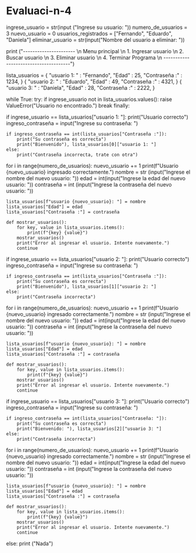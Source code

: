 # Evaluaci-n-4
ingrese_usuario = str(input ("Ingrese su usuario: "))
numero_de_usuarios = 3
nuevo_usuario = 0
usuarios_registrados = ["Fernando", "Eduardo", "Daniela"]
eliminar_usuario = str(input("Nombre del usuario a eliminar: ")) 


print ("---------------------- \n Menu principal \n 1. Ingresar usuario \n 2. Buscar usuario \n 3. Eliminar usuario \n 4. Terminar Programa \n --------------------------------------")



lista_usuarios = {
    "usuario 1: " : "Fernando",
    "Edad" : 25,
    "Contraseña :" : 1234,
}
{
    "usuario 2: " : "Eduardo",
    "Edad" : 49,
    "Contraseña :" : 4321,
}
{
    "usuario 3: " : "Daniela",
    "Edad" : 28,
    "Contraseña :" : 2222,
}


while True:
    try:
        if ingrese_usuario not in lista_usuarios.values():
            raise ValueError("Usuario no encontrado.")
        break
    finally:

if ingrese_usuario == lista_usuarios["usuario 1: "]:
    print("Usuario correcto")
    ingreso_contraseña = input("Ingrese su contraseña: ")
    
    if ingreso_contraseña == int(lista_usuarios["Contraseña :"]):
        print("Su contraseña es correcta")
        print("Bienvenido"), lista_usuarios[0]["usuario 1: "]
    else:
        print("Contraseña incorrecta, trate con otra")
    

for i in range(numero_de_usuarios):
    nuevo_usuario += 1
    print(f"Usuario {nuevo_usuario} ingresado correctamente.")
    nombre = str (input("Ingrese el nombre del nuevo usuario: "))
    edad = int(input("Ingrese la edad del nuevo usuario: "))
    contraseña = int (input("Ingrese la contraseña del nuevo usuario: "))
    
    lista_usuarios[f"usuario {nuevo_usuario}: "] = nombre
    lista_usuarios["Edad"] = edad
    lista_usuarios["Contraseña :"] = contraseña

    def mostrar_usuarios():
        for key, value in lista_usuarios.items():
            print(f"{key} {value}")
        mostrar_usuarios()
        print("Error al ingresar el usuario. Intente nuevamente.")
        continue

if ingrese_usuario == lista_usuarios["usuario 2: "]:
    print("Usuario correcto")
    ingreso_contraseña = input("Ingrese su contraseña: ")
    
    if ingreso_contraseña == int(lista_usuarios["Contraseña :"]):
        print("Su contraseña es correcta")
        print("Bienvenido"), lista_usuarios[1]["usuario 2: "]
    else:
        print("Contraseña incorrecta")
for i in range(numero_de_usuarios):
    nuevo_usuario += 1
    print(f"Usuario {nuevo_usuario} ingresado correctamente.")
    nombre = str (input("Ingrese el nombre del nuevo usuario: "))
    edad = int(input("Ingrese la edad del nuevo usuario: "))
    contraseña = int (input("Ingrese la contraseña del nuevo usuario: "))
    
    lista_usuarios[f"usuario {nuevo_usuario}: "] = nombre
    lista_usuarios["Edad"] = edad
    lista_usuarios["Contraseña :"] = contraseña

    def mostrar_usuarios():
        for key, value in lista_usuarios.items():
            print(f"{key} {value}")
        mostrar_usuarios()
        print("Error al ingresar el usuario. Intente nuevamente.")
        continue

if ingrese_usuario == lista_usuarios["usuario 3: "]:
    print("Usuario correcto")
    ingreso_contraseña = input("Ingrese su contraseña: ")
    
    if ingreso_contraseña == int(lista_usuarios["Contraseña: "]):
        print("Su contraseña es correcta")
        print("Bienvenido: "), lista_usuarios[2]["usuario 3: "]
    else:
        print("Contraseña incorrecta")  
for i in range(numero_de_usuarios):
    nuevo_usuario += 1
    print(f"Usuario {nuevo_usuario} ingresado correctamente.")
    nombre = str (input("Ingrese el nombre del nuevo usuario: "))
    edad = int(input("Ingrese la edad del nuevo usuario: "))
    contraseña = int (input("Ingrese la contraseña del nuevo usuario: "))
    
    lista_usuarios[f"usuario {nuevo_usuario}: "] = nombre
    lista_usuarios["Edad"] = edad
    lista_usuarios["Contraseña :"] = contraseña

    def mostrar_usuarios():
        for key, value in lista_usuarios.items():
            print(f"{key} {value}")
        mostrar_usuarios()
        print("Error al ingresar el usuario. Intente nuevamente.")
        continue

else: print ("Nada")
